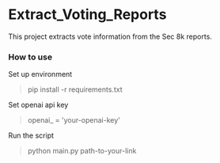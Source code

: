 # Extract_Voting_Reports


This project extracts vote information from the Sec 8k reports.


### How to use

Set up environment
> pip install -r requirements.txt

Set openai api key
> openai_ = 'your-openai-key'

Run the script

> python main.py path-to-your-link

